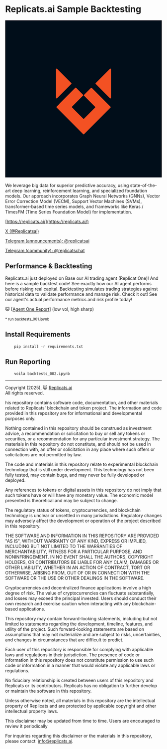 # Replicats.ai Sample Backtesting


![Replicats logo](https://github.com/replicatsai/replicats-sample-backtest/blob/main/etc/images/logo.png?raw=true)


We leverage big data for superior predictive accuracy, using state-of-the-art deep learning, reinforcement learning, and specialized foundation models. Our approach incorporates Graph Neural Networks (GNNs), Vector Error Correction Model (VECM), Support Vector Machines (SVMs), transformer-based time series models, and frameworks like Keras / TimesFM (Time Series Foundation Model) for implementation.


 [https://replicats.ai/](https://replicats.ai/)

 [X (@Replicatsai)](https://x.com/Replicatsai)
 
 [Telegram (announcements): @replicatsai](t.me/replicatsai)
 
 [Telegram (community): @replicatschat](t.me/replicatschat) 


## Performance & Backtesting

Replicats.ai just deployed on Base our AI trading agent (Replicat One)! And here is a sample backtest code! See exactly how our AI agent performs before risking real capital. Backtesting simulates trading strategies against historical data to validate performance and manage risk. Check it out! See our agent's actual performance metrics and risk profile today! 


  😺 [[Agent One Report](https://htmlpreview.github.io/?https://github.com/replicatsai/replicats-sample-backtest/blob/main/docs/backtest_002/backtests_002.html)] (low vol, high sharp)



 <small>* run backtests_001.ipynb</small>

## Install Requirements


        pip install -r requirements.txt

## Run Reporting


        voila backtests_002.ipynb



---
Copyright (2025), 😺 [Replicats.ai](https://replicats.ai/) <BR/>
All rights reserved.

his repository contains software code, documentation, and other materials related to Replicats' blockchain and token project. The information and code provided in this repository are for informational and developmental purposes only.

Nothing contained in this repository should be construed as investment advice, a recommendation or solicitation to buy or sell any tokens or securities, or a recommendation for any particular investment strategy. The materials in this repository do not constitute, and should not be used in connection with, an offer or solicitation in any place where such offers or solicitations are not permitted by law.

The code and materials in this repository relate to experimental blockchain technology that is still under development. This technology has not been fully tested, may contain bugs, and may never be fully developed or deployed.

Any references to tokens or digital assets in this repository do not imply that such tokens have or will have any monetary value. The economic model presented is theoretical and may be subject to change.

The regulatory status of tokens, cryptocurrencies, and blockchain technology is unclear or unsettled in many jurisdictions. Regulatory changes may adversely affect the development or operation of the project described in this repository.

THE SOFTWARE AND INFORMATION IN THIS REPOSITORY ARE PROVIDED "AS IS", WITHOUT WARRANTY OF ANY KIND, EXPRESS OR IMPLIED, INCLUDING BUT NOT LIMITED TO THE WARRANTIES OF MERCHANTABILITY, FITNESS FOR A PARTICULAR PURPOSE, AND NONINFRINGEMENT. IN NO EVENT SHALL THE AUTHORS, COPYRIGHT HOLDERS, OR CONTRIBUTORS BE LIABLE FOR ANY CLAIM, DAMAGES OR OTHER LIABILITY, WHETHER IN AN ACTION OF CONTRACT, TORT OR OTHERWISE, ARISING FROM, OUT OF OR IN CONNECTION WITH THE SOFTWARE OR THE USE OR OTHER DEALINGS IN THE SOFTWARE.

Cryptocurrencies and decentralized finance applications involve a high degree of risk. The value of cryptocurrencies can fluctuate substantially, and losses may exceed the principal invested. Users should conduct their own research and exercise caution when interacting with any blockchain-based applications.

This repository may contain forward-looking statements, including but not limited to statements regarding the development, timeline, features, and utility of the project. Such forward-looking statements are based on assumptions that may not materialize and are subject to risks, uncertainties, and changes in circumstances that are difficult to predict.

Each user of this repository is responsible for complying with applicable laws and regulations in their jurisdiction. The presence of code or information in this repository does not constitute permission to use such code or information in a manner that would violate any applicable laws or regulations.

No fiduciary relationship is created between users of this repository and Replicats or its contributors. Replicats has no obligation to further develop or maintain the software in this repository.

Unless otherwise noted, all materials in this repository are the intellectual property of Replicats and are protected by applicable copyright and other intellectual property laws.

This disclaimer may be updated from time to time. Users are encouraged to review it periodically

For inquiries regarding this disclaimer or the materials in this repository, please contact  [info@replicats.ai](mailto:guto@replicats.ai).